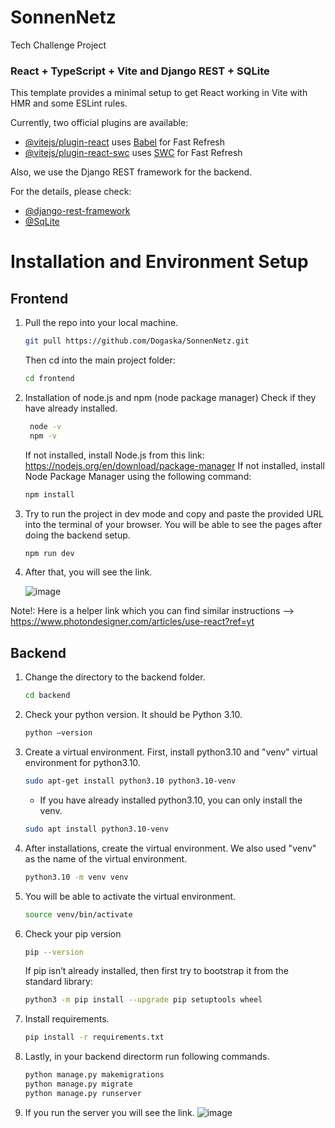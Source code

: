 # SonnenNetz
Tech Challenge Project
### React + TypeScript + Vite and Django REST + SQLite

This template provides a minimal setup to get React working in Vite with HMR and some ESLint rules.

Currently, two official plugins are available:

- [@vitejs/plugin-react](https://github.com/vitejs/vite-plugin-react/blob/main/packages/plugin-react/README.md) uses [Babel](https://babeljs.io/) for Fast Refresh
- [@vitejs/plugin-react-swc](https://github.com/vitejs/vite-plugin-react-swc) uses [SWC](https://swc.rs/) for Fast Refresh

Also, we use the Django REST framework for the backend.

For the details, please check:

- [@django-rest-framework](https://www.django-rest-framework.org/)
- [@SqLite](https://www.sqlite.org/whentouse.html)

# Installation and Environment Setup
## Frontend
1. Pull the repo into your local machine.
   ```bash
   git pull https://github.com/Dogaska/SonnenNetz.git
   ```
   Then cd into the main project folder:
   ```bash
   cd frontend
   ```
   
2. Installation of node.js and npm (node package manager)
    Check if they have already installed.
   ```bash
    node -v
    npm -v
   ```
   If not installed, install Node.js from this link:
        https://nodejs.org/en/download/package-manager
   If not installed, install Node Package Manager using the following command:
   ```bash
   npm install
   ```

3.  Try to run the project in dev mode and copy and paste the provided URL into the terminal of your browser. You will be able to see the pages after doing the backend setup.
    ```bash
    npm run dev
    ```
 4. After that, you will see the link.
    
    ![image](https://github.com/user-attachments/assets/83efbe75-8cc3-42cb-9bed-7e27212def5e)

    
Note!: Here is a helper link which you can find similar instructions --> https://www.photondesigner.com/articles/use-react?ref=yt

## Backend
1.  Change the directory to the backend folder.
    ```bash
    cd backend
    ```
2.  Check your python version. It should be Python 3.10.
    ```bash
    python –version
    ```   
3.  Create a virtual environment.
    First, install python3.10 and "venv" virtual environment for python3.10.
    ```bash
    sudo apt-get install python3.10 python3.10-venv
    ```
    - If you have already installed python3.10, you can only install the venv.
    ```bash
    sudo apt install python3.10-venv
    ```
4.  After installations, create the virtual environment. We also used "venv" as the name of the virtual environment.
    ```bash
    python3.10 -m venv venv
    ```
5.  You will be able to activate the virtual environment.
    ```bash
    source venv/bin/activate
    ```
6.  Check your pip version
    ```bash
    pip --version
    ```
    If pip isn’t already installed, then first try to bootstrap it from the standard library:
    ```bash
    python3 -m pip install --upgrade pip setuptools wheel
    ```
8.  Install requirements.
    ```bash
    pip install -r requirements.txt
    ```
9.  Lastly, in your backend directorm run following commands.
    ```bash
    python manage.py makemigrations
    python manage.py migrate
    python manage.py runserver
    ```
10. If you run the server you will see the link.
    ![image](https://github.com/user-attachments/assets/710d2415-9360-43dd-abd2-6e0ecf8f72ec)
